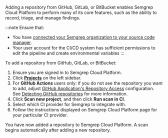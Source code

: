 Adding a repository from GitHub, GitLab, or BitBucket enables Semgrep Cloud Platform to perform many of its core features, such as the ability to record, triage, and manage findings.

:::note
Ensure that:

* You have [connected your Semgrep organization to your source code manager](/semgrep-cloud-platform/user-management/#connecting-a-semgrep-organization-account-to-your-scm).
* Your user account for the CI/CD system has sufficient permissions to edit the pipeline and create environmental variables
:::

To add a repository from GitHub, GitLab, or BitBucket:

1. Ensure you are signed in to Semgrep Cloud Platform.
2. Click **[Projects](https://semgrep.dev/orgs/-/projects)** on the left sidebar.
3. For **GitHub Actions** users only: if you do not see the repository you want to add, adjust [GitHub Application's Repository Access](https://github.com/settings/installations) configuration. See [Detecting GitHub repositories](#detecting-github-repositories) for more information.
4. Click **Scan new project**, and then click **Run scan in CI**.
5. Select which CI provider for Semgrep to integrate with.
6. Follow the instructions displayed on Semgrep Cloud Platform page for your particular CI provider.

You have now added a repository to Semgrep Cloud Platform. A scan begins automatically after adding a new repository.
